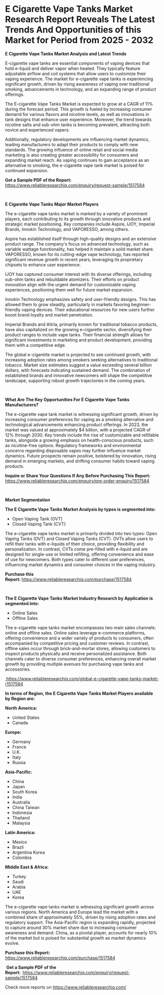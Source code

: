 <p><h1>E Cigarette Vape Tanks Market Research Report Reveals The Latest Trends And Opportunities of this Market for Period from 2025 - 2032</h1></p><p><strong>E Cigarette Vape Tanks Market Analysis and Latest Trends</strong></p>
<p><p>E-cigarette vape tanks are essential components of vaping devices that hold e-liquid and deliver vapor when heated. They typically feature adjustable airflow and coil systems that allow users to customize their vaping experience. The market for e-cigarette vape tanks is experiencing significant growth, driven by rising awareness of vaping over traditional smoking, advancements in technology, and an expanding range of product offerings.</p><p>The E-cigarette Vape Tanks Market is expected to grow at a CAGR of 11% during the forecast period. This growth is fueled by increasing consumer demand for various flavors and nicotine levels, as well as innovations in tank designs that enhance user experience. Moreover, the trend towards nicotine salts and sub-ohm tanks is becoming prevalent, attracting both novice and experienced vapers. </p><p>Additionally, regulatory developments are influencing market dynamics, leading manufacturers to adapt their products to comply with new standards. The growing influence of online retail and social media marketing is also creating greater accessibility for consumers and expanding market reach. As vaping continues to gain acceptance as an alternative to smoking, the e-cigarette vape tank market is poised for continued expansion.</p></p>
<p><strong>Get a Sample PDF of the Report:&nbsp;</strong> <a href="https://www.reliableresearchiq.com/enquiry/request-sample/1517584?utm_campaign=2301&utm_medium=2&utm_source=Github&utm_content=ia&utm_term=06042025&utm_id=e-cigarette-vape-tanks">https://www.reliableresearchiq.com/enquiry/request-sample/1517584</a></p>
<p>&nbsp;</p>
<p><strong>E Cigarette Vape Tanks Major Market Players</strong></p>
<p><p>The e-cigarette vape tanks market is marked by a variety of prominent players, each contributing to its growth through innovative products and strategic market positioning. Key companies include Aspire, IJOY, Imperial Brands, Innokin Technology, and VAPORESSO, among others.</p><p>Aspire has established itself through high-quality designs and an extensive product range. The company's focus on advanced technology, such as variable wattage functionality, has helped it maintain a solid market share. VAPORESSO, known for its cutting-edge vape technology, has reported significant revenue growth in recent years, leveraging its proprietary chipsets to enhance user experience.</p><p>IJOY has captured consumer interest with its diverse offerings, including sub-ohm tanks and rebuildable atomizers. Their efforts on product innovation align with the urgent demand for customizable vaping experiences, positioning them well for future market expansion.</p><p>Innokin Technology emphasizes safety and user-friendly designs. This has allowed them to grow steadily, particularly in markets favoring beginner-friendly vaping devices. Their educational resources for new users further boost brand loyalty and market penetration.</p><p>Imperial Brands and Altria, primarily known for traditional tobacco products, have also capitalized on the growing e-cigarette sector, diversifying their product ranges to include vape tanks. Their financial strength allows for significant investments in marketing and product development, providing them with a competitive edge.</p><p>The global e-cigarette market is projected to see continued growth, with increasing adoption rates among smokers seeking alternatives to traditional tobacco. Market size estimates suggest a value exceeding several billion dollars, with forecasts indicating sustained demand. The combination of established brands and innovative newcomers will shape the competitive landscape, supporting robust growth trajectories in the coming years.</p></p>
<p>&nbsp;</p>
<p><strong>What Are The Key Opportunities For E Cigarette Vape Tanks Manufacturers?</strong></p>
<p><p>The e-cigarette vape tank market is witnessing significant growth, driven by increasing consumer preferences for vaping as a smoking alternative and technological advancements enhancing product offerings. In 2023, the market was valued at approximately $4 billion, with a projected CAGR of 12% through 2030. Key trends include the rise of customizable and refillable tanks, alongside a growing emphasis on health-conscious products, such as nicotine-free options. Regulatory frameworks and environmental concerns regarding disposable vapes may further influence market dynamics. Future prospects remain positive, bolstered by innovation, rising demand in emerging markets, and shifting consumer habits toward vaping products.</p></p>
<p><strong>Inquire or Share Your Questions If Any Before Purchasing This Report:</strong> <a href="https://www.reliableresearchiq.com/enquiry/pre-order-enquiry/1517584?utm_campaign=2301&utm_medium=2&utm_source=Github&utm_content=ia&utm_term=06042025&utm_id=e-cigarette-vape-tanks">https://www.reliableresearchiq.com/enquiry/pre-order-enquiry/1517584</a></p>
<p>&nbsp;</p>
<p><strong>Market Segmentation</strong></p>
<p><strong>The E Cigarette Vape Tanks Market Analysis by types is segmented into:</strong></p>
<p><ul><li>Open Vaping Tank (OVT)</li><li>Closed Vaping Tank (CVT)</li></ul></p>
<p><p>The e-cigarette vape tanks market is primarily divided into two types: Open Vaping Tanks (OVT) and Closed Vaping Tanks (CVT). OVTs allow users to refill their tanks with e-liquids of their choice, providing flexibility and personalization. In contrast, CVTs come pre-filled with e-liquid and are designed for single-use or limited refilling, offering convenience and ease of use for newcomers. Both types cater to different user preferences, influencing market dynamics and consumer choices in the vaping industry.</p></p>
<p><strong>Purchase this Report:&nbsp;</strong><a href="https://www.reliableresearchiq.com/purchase/1517584?utm_campaign=2301&utm_medium=2&utm_source=Github&utm_content=ia&utm_term=06042025&utm_id=e-cigarette-vape-tanks">https://www.reliableresearchiq.com/purchase/1517584</a></p>
<p>&nbsp;</p>
<p><strong>The E Cigarette Vape Tanks Market Industry Research by Application is segmented into:</strong></p>
<p><ul><li>Online Sales</li><li>Offline Sales</li></ul></p>
<p><p>The e-cigarette vape tanks market encompasses two main sales channels: online and offline sales. Online sales leverage e-commerce platforms, offering convenience and a wider variety of products to consumers, often accompanied by competitive pricing and customer reviews. In contrast, offline sales occur through brick-and-mortar stores, allowing customers to inspect products physically and receive personalized assistance. Both channels cater to diverse consumer preferences, enhancing overall market growth by providing multiple avenues for purchasing vape tanks and accessories.</p></p>
<p><a href="https://www.reliableresearchiq.com/global-e-cigarette-vape-tanks-market-r1517584?utm_campaign=2301&utm_medium=2&utm_source=Github&utm_content=ia&utm_term=06042025&utm_id=e-cigarette-vape-tanks">&nbsp;https://www.reliableresearchiq.com/global-e-cigarette-vape-tanks-market-r1517584</a></p>
<p><strong>In terms of Region, the E Cigarette Vape Tanks Market Players available by Region are:</strong></p>
<p>
    <p> <strong> North America: </strong>
        <ul>
            <li>United States</li>
            <li>Canada</li>
        </ul>
        </p> 
    <p> <strong> Europe: </strong>
        <ul>
            <li>Germany</li>
            <li>France</li>
            <li>U.K.</li>
            <li>Italy</li>
            <li>Russia</li>
        </ul>
        </p> 
    <p> <strong> Asia-Pacific: </strong>
        <ul>
            <li>China</li>
            <li>Japan</li>
            <li>South Korea</li>
            <li>India</li>
            <li>Australia</li>
            <li>China Taiwan</li>
            <li>Indonesia</li>
            <li>Thailand</li>
            <li>Malaysia</li>
        </ul>
        </p> 
    <p> <strong> Latin America: </strong>
        <ul>
            <li>Mexico</li>
            <li>Brazil</li>
            <li>Argentina Korea</li>
            <li>Colombia</li>
        </ul>
        </p> 
    <p> <strong> Middle East & Africa: </strong>
        <ul>
            <li>Turkey</li>
            <li>Saudi</li>
            <li>Arabia</li>
            <li>UAE</li>
            <li>Korea</li>
        </ul>
    </p>
    </p>
<p><p>The e-cigarette vape tanks market is witnessing significant growth across various regions. North America and Europe lead the market with a combined share of approximately 55%, driven by rising adoption rates and regulatory support. The Asia-Pacific region is expanding rapidly, projected to capture around 30% market share due to increasing consumer awareness and demand. China, as a pivotal player, accounts for nearly 10% of the market but is poised for substantial growth as market dynamics evolve.</p></p>
<p><strong>Purchase this Report: </strong><a href="https://www.reliableresearchiq.com/purchase/1517584?utm_campaign=2301&utm_medium=2&utm_source=Github&utm_content=ia&utm_term=06042025&utm_id=e-cigarette-vape-tanks">https://www.reliableresearchiq.com/purchase/1517584</a></p>
<p>&nbsp;<strong>Get a Sample PDF of the Report:&nbsp;&nbsp;</strong><a href="https://www.reliableresearchiq.com/enquiry/request-sample/1517584?utm_campaign=2301&utm_medium=2&utm_source=Github&utm_content=ia&utm_term=06042025&utm_id=e-cigarette-vape-tanks">https://www.reliableresearchiq.com/enquiry/request-sample/1517584</a></p>
<p><strong></strong></p>
<p>Check more reports on <a href="https://www.reliableresearchiq.com/?utm_campaign=2301&utm_medium=2&utm_source=Github&utm_content=ia&utm_term=06042025&utm_id=e-cigarette-vape-tanks">https://www.reliableresearchiq.com/</a></p>